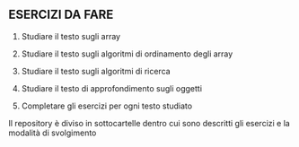 ## ESERCIZI DA FARE

1. Studiare il testo sugli array
2. Studiare il testo sugli algoritmi di ordinamento degli array
3. Studiare il testo sugli algoritmi di ricerca
4. Studiare il testo di approfondimento sugli oggetti

6. Completare gli esercizi per ogni testo studiato

Il repository è diviso in sottocartelle dentro cui sono descritti gli esercizi e la modalità di svolgimento
